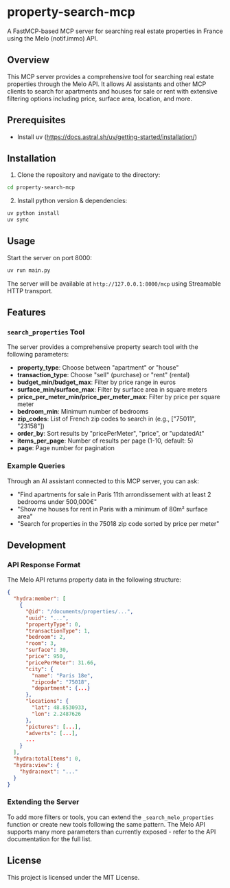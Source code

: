 # property-search-mcp

A FastMCP-based MCP server for searching real estate properties in France using the Melo (notif.immo) API.

## Overview
This MCP server provides a comprehensive tool for searching real estate properties through the Melo API. It allows AI assistants and other MCP clients to search for apartments and houses for sale or rent with extensive filtering options including price, surface area, location, and more.

## Prerequisites
- Install uv (https://docs.astral.sh/uv/getting-started/installation/)

## Installation

1. Clone the repository and navigate to the directory:

```bash
cd property-search-mcp
```

2. Install python version & dependencies:

```bash
uv python install
uv sync
```

## Usage

Start the server on port 8000:

```bash
uv run main.py
```

The server will be available at `http://127.0.0.1:8000/mcp` using Streamable HTTP transport.

## Features

### `search_properties` Tool

The server provides a comprehensive property search tool with the following parameters:

- **property_type**: Choose between "apartment" or "house"
- **transaction_type**: Choose "sell" (purchase) or "rent" (rental)
- **budget_min/budget_max**: Filter by price range in euros
- **surface_min/surface_max**: Filter by surface area in square meters
- **price_per_meter_min/price_per_meter_max**: Filter by price per square meter
- **bedroom_min**: Minimum number of bedrooms
- **zip_codes**: List of French zip codes to search in (e.g., ["75011", "23158"])
- **order_by**: Sort results by "pricePerMeter", "price", or "updatedAt"
- **items_per_page**: Number of results per page (1-10, default: 5)
- **page**: Page number for pagination

### Example Queries

Through an AI assistant connected to this MCP server, you can ask:

- "Find apartments for sale in Paris 11th arrondissement with at least 2 bedrooms under 500,000€"
- "Show me houses for rent in Paris with a minimum of 80m² surface area"
- "Search for properties in the 75018 zip code sorted by price per meter"

## Development

### API Response Format

The Melo API returns property data in the following structure:

```json
{
  "hydra:member": [
    {
      "@id": "/documents/properties/...",
      "uuid": "...",
      "propertyType": 0,
      "transactionType": 1,
      "bedroom": 2,
      "room": 3,
      "surface": 30,
      "price": 950,
      "pricePerMeter": 31.66,
      "city": {
        "name": "Paris 18e",
        "zipcode": "75018",
        "department": {...}
      },
      "locations": {
        "lat": 48.8530933,
        "lon": 2.2487626
      },
      "pictures": [...],
      "adverts": [...],
      ...
    }
  ],
  "hydra:totalItems": 0,
  "hydra:view": {
    "hydra:next": "..."
  }
}
```

### Extending the Server

To add more filters or tools, you can extend the `_search_melo_properties` function or create new tools following the same pattern. The Melo API supports many more parameters than currently exposed - refer to the API documentation for the full list.

## License

This project is licensed under the MIT License.

